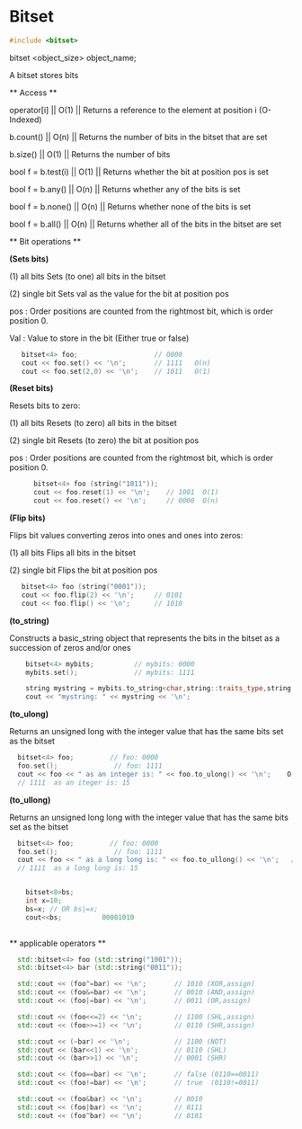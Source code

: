 # Bitset
```cpp
#include <bitset>
```
bitset <object_size> object_name;

A bitset stores bits

** Access **

operator[i]   || O(1) || Returns a reference to the element at position i  (O-Indexed)

b.count()     || O(n) || Returns the number of bits in the bitset that are set 

b.size()      || O(1) || Returns the number of bits

bool f = b.test(i)     || O(1) || Returns whether the bit at position pos is set

bool f = b.any()       || O(n) || Returns whether any of the bits is set

bool f = b.none()      || O(n) || Returns whether none of the bits is set

bool f = b.all()       || O(n) || Returns whether all of the bits in the bitset are set


** Bit operations **

**(Sets bits)**

(1) all bits Sets (to one) all bits in the bitset

(2) single bit Sets val as the value for the bit at position pos

pos : Order positions are counted from the rightmost bit, which is order position 0.

Val : Value to store in the bit (Either true or false)

```cpp
   bitset<4> foo;                   // 0000
   cout << foo.set() << '\n';       // 1111   O(n)
   cout << foo.set(2,0) << '\n';    // 1011   O(1)
```

**(Reset bits)**

Resets bits to zero:

(1) all bits Resets (to zero) all bits in the bitset

(2) single bit Resets (to zero) the bit at position pos

pos : Order positions are counted from the rightmost bit, which is order position 0.

```cpp
      bitset<4> foo (string("1011"));
      cout << foo.reset(1) << '\n';    // 1001  O(1)
      cout << foo.reset() << '\n';     // 0000  O(n)
```

**(Flip bits)**

Flips bit values converting zeros into ones and ones into zeros:

(1) all bits Flips all bits in the bitset

(2) single bit Flips the bit at position pos

```cpp
   bitset<4> foo (string("0001"));
   cout << foo.flip(2) << '\n';     // 0101
   cout << foo.flip() << '\n';      // 1010
```

**(to_string)**

Constructs a basic_string object that represents the bits in the bitset as a succession of zeros and/or ones

```cpp
    bitset<4> mybits;          // mybits: 0000
    mybits.set();              // mybits: 1111

    string mystring = mybits.to_string<char,string::traits_type,string::allocator_type>();  //  O(n)
    cout << "mystring: " << mystring << '\n';
```

**(to_ulong)**

Returns an unsigned long with the integer value that has the same bits set as the bitset

```cpp
  bitset<4> foo;         // foo: 0000
  foo.set();              // foo: 1111
  cout << foo << " as an integer is: " << foo.to_ulong() << '\n';    O(n)
  // 1111  as an iteger is: 15
```

**(to_ullong)**

Returns an unsigned long long with the integer value that has the same bits set as the bitset
```cpp
  bitset<4> foo;         // foo: 0000
  foo.set();              // foo: 1111
  cout << foo << " as a long long is: " << foo.to_ullong() << '\n';   // O(n)
  // 1111  as a long long is: 15


    bitset<8>bs;
    int x=10;
    bs=x; // OR bs|=x;
    cout<<bs;          00001010
    
```
    
** applicable operators **

```cpp
  std::bitset<4> foo (std::string("1001"));
  std::bitset<4> bar (std::string("0011"));

  std::cout << (foo^=bar) << '\n';       // 1010 (XOR,assign)
  std::cout << (foo&=bar) << '\n';       // 0010 (AND,assign)
  std::cout << (foo|=bar) << '\n';       // 0011 (OR,assign)

  std::cout << (foo<<=2) << '\n';        // 1100 (SHL,assign)
  std::cout << (foo>>=1) << '\n';        // 0110 (SHR,assign)

  std::cout << (~bar) << '\n';           // 1100 (NOT)
  std::cout << (bar<<1) << '\n';         // 0110 (SHL)
  std::cout << (bar>>1) << '\n';         // 0001 (SHR)

  std::cout << (foo==bar) << '\n';       // false (0110==0011)
  std::cout << (foo!=bar) << '\n';       // true  (0110!=0011)

  std::cout << (foo&bar) << '\n';        // 0010
  std::cout << (foo|bar) << '\n';        // 0111
  std::cout << (foo^bar) << '\n';        // 0101
```
